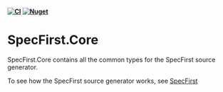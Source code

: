 #### [![CI](https://github.com/yinghuaxuan/SpecFirst.xUnit/workflows/ci/badge.svg)](https://github.com/yinghuaxuan/SpecFirst.xUnit/actions?query=workflow%3ACI) [![Nuget](https://img.shields.io/nuget/v/SpecFirst.Core)](https://www.nuget.org/packages/SpecFirst.Core/)

# SpecFirst.Core
SpecFirst.Core contains all the common types for the SpecFirst source generator.

To see how the SpecFirst source generator works, see [SpecFirst](https://github.com/yinghuaxuan/SpecFirst)
